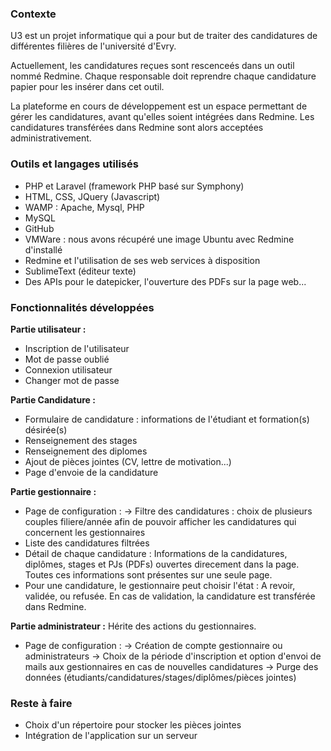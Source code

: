 ### Contexte

U3 est un projet informatique qui a pour but de traiter des candidatures de différentes filières de l'université d'Evry.

Actuellement, les candidatures reçues sont rescenceés dans un outil nommé Redmine. Chaque responsable doit reprendre chaque candidature papier pour les insérer dans cet outil.

La plateforme en cours de développement est un espace permettant de gérer les candidatures, avant qu'elles soient intégrées dans Redmine. Les candidatures transférées dans Redmine sont alors acceptées administrativement.

### Outils et langages utilisés

- PHP et Laravel (framework PHP basé sur Symphony)
- HTML, CSS, JQuery (Javascript)
- WAMP : Apache, Mysql, PHP 
- MySQL
- GitHub
- VMWare : nous avons récupéré une image Ubuntu avec Redmine d'installé 
- Redmine et l'utilisation de ses web services à disposition
- SublimeText (éditeur texte)
- Des APIs pour le datepicker, l'ouverture des PDFs sur la page web...

### Fonctionnalités développées

**Partie utilisateur :**
- Inscription de l'utilisateur
- Mot de passe oublié
- Connexion utilisateur
- Changer mot de passe

**Partie Candidature :**
- Formulaire de candidature : informations de l'étudiant et formation(s) désirée(s)
- Renseignement des stages
- Renseignement des diplomes
- Ajout de pièces jointes (CV, lettre de motivation...)
- Page d'envoie de la candidature

**Partie gestionnaire :**
- Page de configuration : 
  -> Filtre des candidatures : choix de plusieurs couples filiere/année afin de pouvoir afficher les candidatures qui concernent les gestionnaires
- Liste des candidatures filtrées 
- Détail de chaque candidature : Informations de la candidatures, diplômes, stages et PJs (PDFs) ouvertes direcement dans la page. Toutes ces informations sont présentes sur une seule page. 
- Pour une candidature, le gestionnaire peut choisir l'état : A revoir, validée, ou refusée. En cas de validation, la candidature est transférée dans Redmine.

**Partie administrateur :**
Hérite des actions du gestionnaires.  
- Page de configuration : 
  -> Création de compte gestionnaire ou administrateurs
  -> Choix de la période d'inscription et option d'envoi de mails aux gestionnaires en cas de nouvelles candidatures
  -> Purge des données (étudiants/candidatures/stages/diplômes/pièces jointes)

### Reste à faire

- Choix d'un répertoire pour stocker les pièces jointes
- Intégration de l'application sur un serveur 
